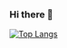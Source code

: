 ### Hi there 👋

[![Top Langs](https://github-readme-stats-murex-eight-82.vercel.app/api/top-langs/?username=enebin&count_private=true&layout=compact)](https://github.com/enebin/github-readme-stats)
<!--
**enebin/enebin** is a ✨ _special_ ✨ repository because its `README.md` (this file) appears on your GitHub profile.

Here are some ideas to get you started:

- 🔭 I’m currently working on ...
- 🌱 I’m currently learning ...
- 👯 I’m looking to collaborate on ...
- 🤔 I’m looking for help with ...
- 💬 Ask me about ...
- 📫 How to reach me: ...
- 😄 Pronouns: ...
- ⚡ Fun fact: ...
-->
